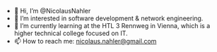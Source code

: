 - 👋 Hi, I’m @NicolausNahler
- 👀 I’m interested in software development & network engineering.
- 🌱 I’m currently learning at the HTL 3 Rennweg in Vienna, which is a higher technical college focused on IT.
- 📫 How to reach me: nicolaus.nahler@gmail.com
